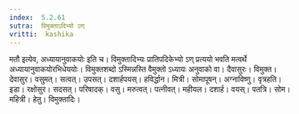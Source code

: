 ```yaml
---
index:  5.2.61
sutra:  विमुक्ताऽदिभ्यो ऽण्
vritti:  kashika 
---
```


मतौ इत्येव, अध्यायानुवाकयोः इति च। विमुक्तादिभ्यः प्रातिपदिकेभ्यो ऽण् प्रत्ययो भवति मत्वर्थे अध्यायानुवाकयोरभिधेययोः। विमुक्तशब्दो ऽस्मिन्नस्ति वैमुक्तो ऽध्यायः अनुवाको वा। दैवासुरः। विमुक्त। देवासुर। वसुमत्। सत्वत्। उपसत्। दशार्हपयस्। हविर्द्धान। मित्री। सोमापूषन्। अग्नाविष्णु। वृत्रहति। इडा। रक्षोसुर। सदसत्। परिषादक्। वसु। मरुत्वत्। पत्नीवत्। महीयल। दशार्ह। वयस्। पतत्रि। सोम। महित्री। हेतु। विमुक्तादिः।

